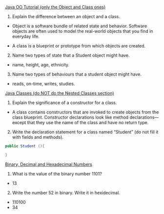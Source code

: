 [Java OO Tutorial (only the Object and Class ones)](https://docs.oracle.com/javase/tutorial/java/concepts/)

1. Explain the difference between an object and a class.

- Object is a software bundle of related state and behavior. Software objects are often used to model the real-world objects that you find in everyday life.

- A class is a blueprint or prototype from which objects are created.

2. Name two types of state that a Student object might have.

- name, height, age, ethnicity.

3. Name two types of behaviours that a student object might have.

- reads, on-time, writes, studies.

[Java Classes (do NOT do the Nested Classes section)](https://docs.oracle.com/javase/tutorial/java/javaOO/classes.html)

1. Explain the significance of a constructor for a class.

- A class contains constructors that are invoked to create objects from the class blueprint. Constructor declarations look like method declarations—except that they use the name of the class and have no return type.

2. Write the declaration statement for a class named 
“Student” (do not fill it with fields and methods).

``` java
public Student (){

}
```

[Binary, Decimal and Hexadecimal Numbers](https://www.mathsisfun.com/binary-decimal-hexadecimal.html)

1. What is the value of the binary number 1101?

- 13

2. Write the number 52 in binary. Write it in hexidecimal.

- 110100
- 34

